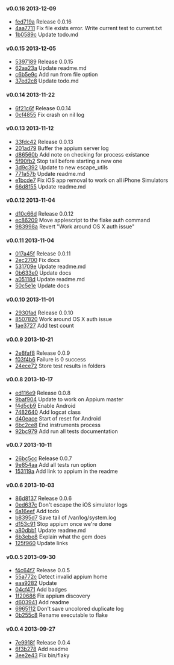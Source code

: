 #### v0.0.16 2013-12-09

- [fed719a](https://github.com/appium/flaky/commit/fed719af184a6f38a4d29b3c65f1906d6917c1fb) Release 0.0.16
- [4aa7711](https://github.com/appium/flaky/commit/4aa7711b206a71338fc8d771c5ef49ec036f1ab8) Fix file exists error. Write current test to current.txt
- [1b0589c](https://github.com/appium/flaky/commit/1b0589c232219b5c535432976056a6d5c30ed073) Update todo.md


#### v0.0.15 2013-12-05

- [5397189](https://github.com/appium/flaky/commit/539718980a1c1578da63c30f773e5c249415b2b9) Release 0.0.15
- [62aa23a](https://github.com/appium/flaky/commit/62aa23a99d3e18c39bc47c0a3075f803aabc7d1b) Update readme.md
- [c6b5e9c](https://github.com/appium/flaky/commit/c6b5e9cda34d76d4edf149eb90c7776a4cf23b2c) Add run from file option
- [37ed2c8](https://github.com/appium/flaky/commit/37ed2c89b78449f0c91b5582551f11de94435b83) Update todo.md


#### v0.0.14 2013-11-22

- [6f21c6f](https://github.com/appium/flaky/commit/6f21c6fb899628a41e5e98e2a837e376222edf5c) Release 0.0.14
- [0cf4855](https://github.com/appium/flaky/commit/0cf485536c066b85951f3ed4317ad593db8c3bf6) Fix crash on nil log


#### v0.0.13 2013-11-12

- [33fdc42](https://github.com/appium/flaky/commit/33fdc424ccf7534c13897a7c5bc1d6e7991bfa4e) Release 0.0.13
- [201ad79](https://github.com/appium/flaky/commit/201ad790dfde1abfe7984b74812346c0d058d3e0) Buffer the appium server log
- [d86560b](https://github.com/appium/flaky/commit/d86560b00a8c718c92c94fea10b43b11663720a2) Add note on checking for process existance
- [5f90fb2](https://github.com/appium/flaky/commit/5f90fb230dd36e85eb93fa0420689ab8a0ccffc8) Stop tail before starting a new one
- [3d9c392](https://github.com/appium/flaky/commit/3d9c392e8fb231f48513f8883c22d36aa66857db) Update to new escape_utils
- [771a57b](https://github.com/appium/flaky/commit/771a57b9ca2dce6f38bfcb5c3df31b31fa24cd90) Update readme.md
- [e1bcde7](https://github.com/appium/flaky/commit/e1bcde7048a40586d618e6195cbfea98b636a518) Fix iOS app removal to work on all iPhone Simulators
- [66d8f55](https://github.com/appium/flaky/commit/66d8f5570622a85200587689ed699e603dd106bb) Update readme.md


#### v0.0.12 2013-11-04

- [d10c66d](https://github.com/appium/flaky/commit/d10c66dc5a882d54a64fe70709968d856a6a932e) Release 0.0.12
- [ec86209](https://github.com/appium/flaky/commit/ec862093b64a0319c1f9bc233858e3568acbfcc1) Move applescript to the flake auth command
- [983998a](https://github.com/appium/flaky/commit/983998a4fdcf5809b24d1c18b2f48ff67c9a70db) Revert "Work around OS X auth issue"


#### v0.0.11 2013-11-04

- [017a45f](https://github.com/appium/flaky/commit/017a45ffb32663570c6e6a2f0f7943a143edaf5f) Release 0.0.11
- [2ec2700](https://github.com/appium/flaky/commit/2ec27002c339ab515edcee607f9959217f44aef8) Fix docs
- [531709e](https://github.com/appium/flaky/commit/531709e68e676d9642239ef1555ded0ff4447d82) Update readme.md
- [0b633e0](https://github.com/appium/flaky/commit/0b633e08db8c68e9dad1270235e3bf34bbcba5b7) Update docs
- [a05118d](https://github.com/appium/flaky/commit/a05118d3f723d79e15fda1dc4e90acbc00273745) Update readme.md
- [50c5e1e](https://github.com/appium/flaky/commit/50c5e1e4f7fc8d71a0762ae142c95105bed82f34) Update docs


#### v0.0.10 2013-11-01

- [2930fad](https://github.com/appium/flaky/commit/2930fad03109ef705837d72e5a2457895974f741) Release 0.0.10
- [8507820](https://github.com/appium/flaky/commit/850782043bf6f9acdc8b54d91ed2e91050c89b95) Work around OS X auth issue
- [1ae3727](https://github.com/appium/flaky/commit/1ae3727af3258adab97ec6ef72b6bbbd34360bbb) Add test count


#### v0.0.9 2013-10-21

- [2e8faf8](https://github.com/appium/flaky/commit/2e8faf8aadf71d61f327e5e587c625345b5a62d6) Release 0.0.9
- [f03f4b6](https://github.com/appium/flaky/commit/f03f4b65ae80a6b8c528aadd962c07c5460b8790) Failure is 0 success
- [24ece72](https://github.com/appium/flaky/commit/24ece72fc9554b6dd3eb94823e87694b06fe05af) Store test results in folders


#### v0.0.8 2013-10-17

- [ed116e9](https://github.com/appium/flaky/commit/ed116e92698360e9e587b27df054888efdcda3d1) Release 0.0.8
- [9baf904](https://github.com/appium/flaky/commit/9baf9045e8947beb403285e481e05e0bc6b815ee) Update to work on Appium master
- [f4d5cb9](https://github.com/appium/flaky/commit/f4d5cb9253efb89a11efdcec09c45380987b665c) Enable Android
- [7482640](https://github.com/appium/flaky/commit/748264071f5486118e0a0cbd5dda44b616ffac0a) Add logcat class
- [d40eace](https://github.com/appium/flaky/commit/d40eace48b498328e59095a3dc7d99da2fb0a904) Start of reset for Android
- [6bc2ce8](https://github.com/appium/flaky/commit/6bc2ce83672eb4cdb837985a6c120c964e479db9) End instruments process
- [92bc979](https://github.com/appium/flaky/commit/92bc97968916dbba6fbe8c256a7c6c9020f76c81) Add run all tests documentation


#### v0.0.7 2013-10-11

- [26bc5cc](https://github.com/appium/flaky/commit/26bc5cc6b43e3de7398e6d9e8c9bb615353020eb) Release 0.0.7
- [9e854aa](https://github.com/appium/flaky/commit/9e854aae8c4b7eb64afc79c3f8716944ea9667ad) Add all tests run option
- [153119a](https://github.com/appium/flaky/commit/153119a59ba6b8c1d4c2f6d6311aa87f73b1a635) Add link to appium in the readme


#### v0.0.6 2013-10-03

- [86d8137](https://github.com/appium/flaky/commit/86d8137e3f1f348be8ee76e42bea0de36280d5a5) Release 0.0.6
- [0ed637c](https://github.com/appium/flaky/commit/0ed637c213ba59d82fe72a6eb8a22567a9f06a60) Don't escape the iOS simulator logs
- [6a16eef](https://github.com/appium/flaky/commit/6a16eefde288b68a6695e2e093693c68274fb4f5) Add todo
- [b8395d7](https://github.com/appium/flaky/commit/b8395d7fc78b75a11a5517f1e6b4c8784522ecee) Save tail of /var/log/system.log
- [d153c91](https://github.com/appium/flaky/commit/d153c91d072d691d2e499b633f69f10751f8e9bd) Stop appium once we're done
- [a80dbb1](https://github.com/appium/flaky/commit/a80dbb1062ee11ad53a092c3f3f5a5796d987d84) Update readme.md
- [6b3ebe8](https://github.com/appium/flaky/commit/6b3ebe8a5ee432206c582f4b0d1e9f877d712ae3) Explain what the gem does
- [125f960](https://github.com/appium/flaky/commit/125f9608b49a8c939d74699ad3e73f743638bf57) Update links


#### v0.0.5 2013-09-30

- [f4c64f7](https://github.com/appium/flaky/commit/f4c64f721f80bc0ce6519ce3f115486cd097d4e0) Release 0.0.5
- [55a772c](https://github.com/appium/flaky/commit/55a772c264c4ead55487f0daf839ea8e307db483) Detect invalid appium home
- [eaa9282](https://github.com/appium/flaky/commit/eaa9282a073d19c56b7e33612c157adab5c7d242) Update
- [04cf471](https://github.com/appium/flaky/commit/04cf471799ff02174403739849062d4d9db234e8) Add badges
- [1f20686](https://github.com/appium/flaky/commit/1f20686c84e81408c87bce41d51e6381205bf3b4) Fix appium discovery
- [d603941](https://github.com/appium/flaky/commit/d603941210edd806638abca243163cc74eb779bf) Add readme
- [6965112](https://github.com/appium/flaky/commit/69651128a79cd06674547f9f92e9acd76a4f9a4a) Don't save uncolored duplicate log
- [0b255c8](https://github.com/appium/flaky/commit/0b255c82e90070fe64ba3e4001c93111f83b7725) Rename executable to flake


#### v0.0.4 2013-09-27

- [7e9918f](https://github.com/appium/flaky/commit/7e9918f5a5dbf7027e448e177780be68857d11fa) Release 0.0.4
- [6f3b278](https://github.com/appium/flaky/commit/6f3b27864a7a82554ef228806bfd3e3b1c69b9d0) Add readme
- [3ee2e43](https://github.com/appium/flaky/commit/3ee2e43723a390d220656e128503f4e0ddd9c738) Fix bin/flaky